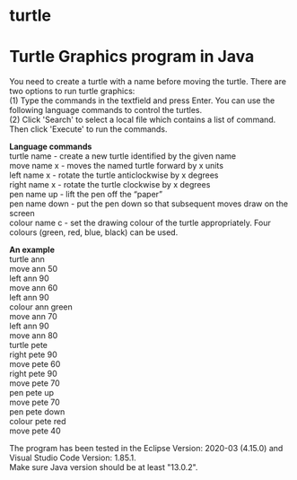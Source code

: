 # turtle
Turtle Graphics program in Java
================================

You need to create a turtle with a name before moving the turtle. There are two options to run turtle graphics:<br>
(1) Type the commands in the textfield and press Enter. You can use the following language commands to control the turtles.<br>
(2) Click 'Search' to select a local file which contains a list of command. Then click 'Execute' to run the commands.<br>

**Language commands**<br>
turtle name - create a new turtle identified by the given name<br>
move name x - moves the named turtle forward by x units<br>
left name x - rotate the turtle anticlockwise by x degrees<br>
right name x - rotate the turtle clockwise by x degrees<br>
pen name up - lift the pen off the “paper”<br>
pen name down - put the pen down so that subsequent moves draw on the screen<br>
colour name c - set the drawing colour of the turtle appropriately. Four colours (green, red, blue, black) can be used.<br>

**An example**<br>
turtle ann<br>
move ann 50<br>
left ann 90<br>
move ann 60<br>
left ann 90<br>
colour ann green<br>
move ann 70<br>
left ann 90<br>
move ann 80<br>
turtle pete<br>
right pete 90<br>
move pete 60<br>
right pete 90<br>
move pete 70<br>
pen pete up<br>
move pete 70<br>
pen pete down<br>
colour pete red<br>
move pete 40<br>


The program has been tested in the Eclipse Version: 2020-03 (4.15.0) and Visual Studio Code Version: 1.85.1.<br>
Make sure Java version should be at least "13.0.2".<br>
